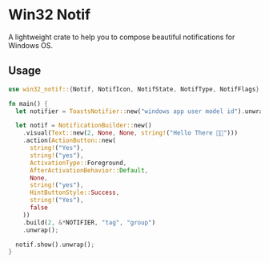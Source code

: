 # Win32 Notif

A lightweight crate to help you to compose beautiful notifications for Windows OS.

## Usage

```rust
use win32_notif::{Notif, NotifIcon, NotifState, NotifType, NotifFlags};

fn main() {
  let notifier = ToastsNotifier::new("windows app user model id").unwrap();

  let notif = NotificationBuilder::new()
    .visual(Text::new(2, None, None, string!("Hello There 👋🏼")))
    .action(ActionButton::new(
      string!("Yes"),
      string!("yes"),
      ActivationType::Foreground,
      AfterActivationBehavior::Default,
      None,
      string!("yes"),
      HintButtonStyle::Success,
      string!("Yes"),
      false
    ))
    .build(2, &*NOTIFIER, "tag", "group")
    .unwrap();

  notif.show().unwrap();
}
```
